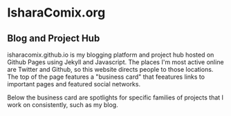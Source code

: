 IsharaComix.org
===============

Blog and Project Hub
--------------------
isharacomix.github.io is my blogging platform and project hub hosted on
Github Pages using Jekyll and Javascript. The places I'm most active online
are Twitter and Github, so this website directs people to those locations.
The top of the page features a "business card" that feeatures links to
important pages and featured social networks.

Below the business card are spotlights for specific families of projects
that I work on consistently, such as my blog.

